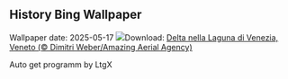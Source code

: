 ## History Bing Wallpaper
Wallpaper date: 2025-05-17
![](https://www.bing.com/th?id=OHR.VeniceLagoon_IT-IT7176917574_UHD.jpg&w=1000)Download: [Delta nella Laguna di Venezia, Veneto   (© Dimitri Weber/Amazing Aerial Agency)](https://www.bing.com/th?id=OHR.VeniceLagoon_IT-IT7176917574_UHD.jpg)

Auto get programm by LtgX
